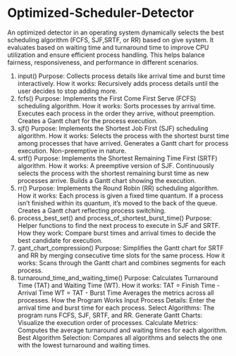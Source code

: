 # Optimized-Scheduler-Detector
An optimized detector in an operating system dynamically selects the best scheduling algorithm (FCFS, SJF,SRTF, or RR) based on give system. It evaluates based on waiting time and turnaround time to improve CPU utilization and ensure efficient process handling. This helps balance fairness, responsiveness, and performance in different scenarios.


1. input()
Purpose: Collects process details like arrival time and burst time interactively.
How it works: Recursively adds process details until the user decides to stop adding more.
2. fcfs()
Purpose: Implements the First Come First Serve (FCFS) scheduling algorithm.
How it works:
Sorts processes by arrival time.
Executes each process in the order they arrive, without preemption.
Creates a Gantt chart for the process execution.
3. sjf()
Purpose: Implements the Shortest Job First (SJF) scheduling algorithm.
How it works:
Selects the process with the shortest burst time among processes that have arrived.
Generates a Gantt chart for process execution.
Non-preemptive in nature.
4. srtf()
Purpose: Implements the Shortest Remaining Time First (SRTF) algorithm.
How it works:
A preemptive version of SJF.
Continuously selects the process with the shortest remaining burst time as new processes arrive.
Builds a Gantt chart showing the execution.
5. rr()
Purpose: Implements the Round Robin (RR) scheduling algorithm.
How it works:
Each process is given a fixed time quantum.
If a process isn’t finished within its quantum, it’s moved to the back of the queue.
Creates a Gantt chart reflecting process switching.
6. process_best_set() and process_of_shortest_burst_time()
Purpose: Helper functions to find the next process to execute in SJF and SRTF.
How they work: Compare burst times and arrival times to decide the best candidate for execution.
7. gant_chart_compression()
Purpose: Simplifies the Gantt chart for SRTF and RR by merging consecutive time slots for the same process.
How it works: Scans through the Gantt chart and combines segments for each process.
8. turnaround_time_and_waiting_time()
Purpose: Calculates Turnaround Time (TAT) and Waiting Time (WT).
How it works:
TAT = Finish Time - Arrival Time
WT = TAT - Burst Time
Averages the metrics across all processes.
How the Program Works
Input Process Details: Enter the arrival time and burst time for each process.
Select Algorithms: The program runs FCFS, SJF, SRTF, and RR.
Generate Gantt Charts: Visualize the execution order of processes.
Calculate Metrics: Computes the average turnaround and waiting times for each algorithm.
Best Algorithm Selection: Compares all algorithms and selects the one with the lowest turnaround and waiting times.
